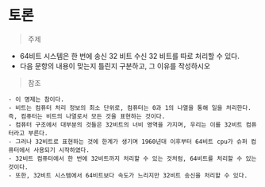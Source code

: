 # 토론
> 주제<br>
- 64비트 시스템은 한 번에 송신 32 비트 수신 32 비트를 따로 처리할 수 있다.
- 다음 문항의 내용이 맞는지 틀린지 구분하고, 그 이유를 작성하시오
> 참조<br>
```
- 이 명제는 참이다.
- 비트는 컴퓨터 처리 정보의 최소 단위로, 컴퓨터는 0과 1의 나열을 통해 일을 처리한다. 즉, 컴퓨터는 비트의 나열로서 모든 것을 표현하는 것이다.
- 컴퓨터 구조에서 대부분의 것들은 32비트의 너비 영역을 가지며, 우리는 이를 32비트 컴퓨터라고 부른다.
- 그러나 32비트로 표현하는 것에 한계가 생기며 1960년대 이후부터 64비트 cpu가 슈퍼 컴퓨터에서 사용되기 시작하였다.
- 32비트 컴퓨터에서 한 번에 32비트까지 처리할 수 있는 것처럼, 64비트를 처리할 수 있는 것이다.
- 또한, 32비트 시스템에서 64비트보다 속도가 느리지만 32비트 송신을 처리할 수 있다.
```
